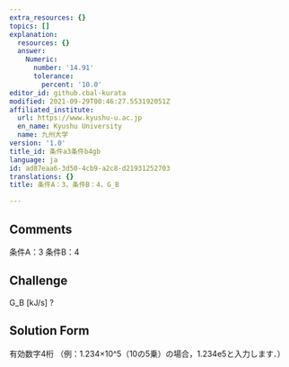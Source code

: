 ```yaml
---
extra_resources: {}
topics: []
explanation:
  resources: {}
  answer:
    Numeric:
      number: '14.91'
      tolerance:
        percent: '10.0'
editor_id: github.cbal-kurata
modified: 2021-09-29T00:46:27.553192051Z
affiliated_institute:
  url: https://www.kyushu-u.ac.jp
  en_name: Kyushu University
  name: 九州大学
version: '1.0'
title_id: 条件a3条件b4gb
language: ja
id: ad87eaa6-3d50-4cb9-a2c8-d21931252703
translations: {}
title: 条件A：3，条件B：4，G_B

---
```


## Comments
条件A：3
条件B：4

## Challenge
G_B [kJ/s] ?

## Solution Form
有効数字4桁
（例：1.234×10^5（10の5乗）の場合，1.234e5と入力します．）




